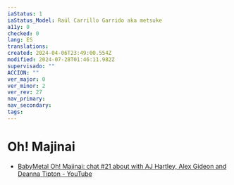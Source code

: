 ```yaml
---
iaStatus: 1
iaStatus_Model: Raúl Carrillo Garrido aka metsuke
a11y: 0
checked: 0
lang: ES
translations: 
created: 2024-04-06T23:49:00.554Z
modified: 2024-07-28T01:46:11.982Z
supervisado: ""
ACCION: ""
ver_major: 0
ver_minor: 2
ver_rev: 27
nav_primary: 
nav_secondary: 
tags:
---
```

# Oh! Majinai

* [BabyMetal Oh! Majinai: chat #21 about with AJ Hartley, Alex Gideon and Deanna Tipton - YouTube](https://www.youtube.com/watch?v=P6Ht7JlowwQ&list=PLbMSceCLFM-S8CORnK0CqGFCgdb2HKsU6&index=19&ab_channel=AndrewHartley)